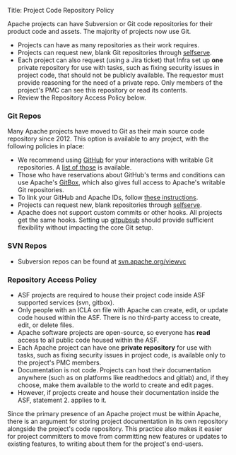 Title: Project Code Repository Policy

Apache projects can have Subversion or Git code repositories for their product code and assets. The majority of projects now use Git.

  - Projects can have as many repositories as their work requires.
  - Projects can request new, blank Git repositories through <a href="https://selfserve.apache.org" target="_blank">selfserve</a>.
  - Each project can also request (using a Jira ticket) that Infra set up **one** private repository for use with tasks, such as fixing security issues in project code, that should not be publicly available. The requestor must provide reasoning for the need of a private repo. Only members of the project's PMC can see this repository or read its contents. 
  - Review the Repository Access Policy below.

### Git Repos ###

Many Apache projects have moved to Git as their main source code repository since 2012. This option is available to any project, with the following policies in place:

  - We recommend using <a href="https://github.com/apache/" target="_blank">GitHub</a> for your interactions with writable Git repositories. A <a href="http://github.com/apache/" target="_blank">list of those</a> is available.
  - Those who have reservations about GitHub's terms and conditions can use Apache's <a href="https://gitbox.apache.org/" target="_blank">GitBox</a>, which also gives full access to Apache's writable Git repositories.
  - To link your GitHub and Apache IDs, follow <a href="https://gitbox.apache.org/setup/" target="_blank">these instructions</a>.
  - Projects can request new, blank repositories through <a href="https://selfserve.apache.org" target="_blank">selfserve</a>.
  - Apache does not support custom commits or other hooks. All projects get the same hooks. Setting up <a href="https://github.com/apache/infrastructure-puppet/tree/deployment/modules/gitpubsub" target="_blank">gitpubsub</a> should provide sufficient flexibility without impacting the core Git setup. 

### SVN Repos ###

  - Subversion repos can be found at <a href="https://svn.apache.org/viewvc" target="_blank">svn.apache.org/viewvc<a>


### Repository Access Policy ###

  - ASF projects are required to house their project code inside ASF supported services (svn, gitbox).
  - Only people with an ICLA on file with Apache can create, edit, or update code housed within the ASF. There is no third-party access to create, edit, or delete files.
  - Apache software projects are open-source, so everyone has **read** access to all public code housed within the ASF.
  - Each Apache project can have one **private repository** for use with tasks, such as fixing security issues in project code, is available only to the project's PMC members.
  - Documentation is not code. Projects can host their documentation anywhere (such as on platforms like readthedocs and gitlab) and, if they choose, make them available to the world to create and edit pages.
  - However, if projects create and house their documentation inside the ASF, statement 2. applies to it.

Since the primary presence of an Apache project must be within Apache, there is an argument for storing project documentation in its own repository alongside the project's code repository. This practice also makes it easier for project committers to move from committing new features or updates to existing features, to writing about them for the project's end-users.
